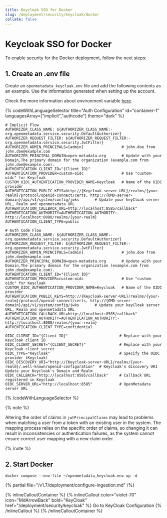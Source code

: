 ```yaml
---
title: Keycloak SSO for Docker
slug: /deployment/security/keycloak/docker
collate: false
---
```


# Keycloak SSO for Docker

To enable security for the Docker deployment, follow the next steps:

## 1. Create an .env file

Create an `openmetadata_keycloak.env` file and add the following contents as an example. Use the information
generated when setting up the account.



Check the more information about environment variable [here](/deployment/security/configuration-parameters).


{% codeWithLanguageSelector title="Auth Configuration" id="container-1" languagesArray=["implicit","authcode"] theme="dark" %}

```implicit
# Implicit Flow
AUTHORIZER_CLASS_NAME: ${AUTHORIZER_CLASS_NAME:-org.openmetadata.service.security.DefaultAuthorizer}
AUTHORIZER_REQUEST_FILTER: ${AUTHORIZER_REQUEST_FILTER:-org.openmetadata.service.security.JwtFilter}
AUTHORIZER_ADMIN_PRINCIPALS=[admin]                 # john.doe from john.doe@example.com
AUTHORIZER_PRINCIPAL_DOMAIN=open-metadata.org       # Update with your Domain,The primary domain for the organization (example.com from john.doe@example.com).
AUTHENTICATION_CLIENT_ID="{Client ID}"
AUTHENTICATION_PROVIDER=custom-oidc                 # Use "custom-oidc" for Keycloak
CUSTOM_OIDC_AUTHENTICATION_PROVIDER_NAME=Keycloak   # Name of the OIDC provider
AUTHENTICATION_PUBLIC_KEYS=http://{Keycloak-server-URL}/realms/{your-realm}/protocol/openid-connect/certs, http://{OMD-server-domain}/api/v1/system/config/jwks       # Update your keyCloak server URL, Realm and openmetadata URL
AUTHENTICATION_CALLBACK_URL=http://localhost:8585/callback"
AUTHENTICATION_AUTHORITY=AUTHENTICATION_AUTHORITY:-http://localhost:8080/realms/{your-realm}
AUTHENTICATION_CLIENT_TYPE=public

```

```authcode
# Auth Code Flow 
AUTHORIZER_CLASS_NAME: ${AUTHORIZER_CLASS_NAME:-org.openmetadata.service.security.DefaultAuthorizer}
AUTHORIZER_REQUEST_FILTER: ${AUTHORIZER_REQUEST_FILTER:-org.openmetadata.service.security.JwtFilter}
AUTHORIZER_ADMIN_PRINCIPALS=[admin]                 # john.doe from john.doe@example.com
AUTHORIZER_PRINCIPAL_DOMAIN=open-metadata.org       # Update with your Domain,The primary domain for the organization (example.com from john.doe@example.com).
AUTHENTICATION_CLIENT_ID="{Client ID}"
AUTHENTICATION_PROVIDER=custom-oidc                 # Use "custom-oidc" for Keycloak
CUSTOM_OIDC_AUTHENTICATION_PROVIDER_NAME=Keycloak   # Name of the OIDC provider
AUTHENTICATION_PUBLIC_KEYS=http://{Keycloak-server-URL}/realms/{your-realm}/protocol/openid-connect/certs, http://{OMD-server-domain}/api/v1/system/config/jwks       # Update your keyCloak server URL, Realm and openmetadata URL
AUTHENTICATION_CALLBACK_URL=http://localhost:8585/callback"
AUTHENTICATION_AUTHORITY=AUTHENTICATION_AUTHORITY:-http://localhost:8080/realms/{your-realm}
AUTHENTICATION_CLIENT_TYPE=confidential

OIDC_CLIENT_ID="{Client ID}"                       # Replace with your Keycloak client ID
OIDC_CLIENT_SECRET="{CLIENT_SECRET}"               # Replace with your Keycloak client secret
OIDC_TYPE="Keycloak"                               # Specify the OIDC provider (Keycloak)
OIDC_DISCOVERY_URI="http://{Keycloak-server-URL}/realms/{your-realm}/.well-known/openid-configuration"  # Keycloak's discovery URI Update your Keycloak's Domain and Realm
OIDC_CALLBACK="http://localhost:8585/callback"     # Callback URL registered in Keycloak
OIDC_SERVER_URL="http://localhost:8585"            # OpenMetadata server URL
```
{% /codeWithLanguageSelector %}

{% note %}

Altering the order of claims in `jwtPrincipalClaims` may lead to problems when matching a user from a token with an existing user in the system. The mapping process relies on the specific order of claims, so changing it can result in inconsistencies or authentication failures, as the system cannot ensure correct user mapping with a new claim order.

{% /note %}

## 2. Start Docker

```commandline
docker compose --env-file ~/openmetadata_keycloak.env up -d
```

{% partial file="/v1.7/deployment/configure-ingestion.md" /%}


{% inlineCalloutContainer %}
  {% inlineCallout
    color="violet-70"
    icon="MdArrowBack"
    bold="KeyCloak"
    href="/deployment/security/keycloak" %}
    Go to KeyCloak Configuration
  {% /inlineCallout %}
{% /inlineCalloutContainer %}
